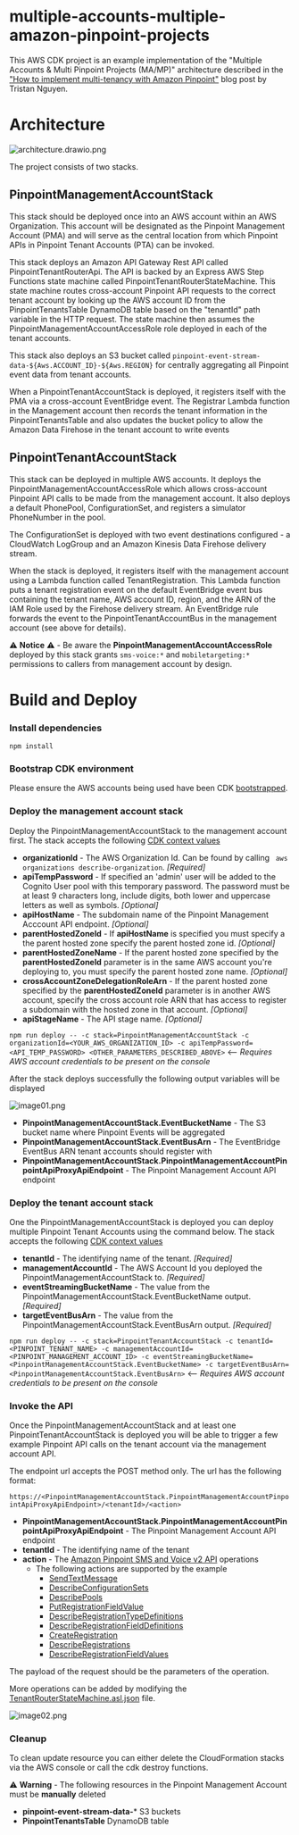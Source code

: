 # multiple-accounts-multiple-amazon-pinpoint-projects

This AWS CDK project is an example implementation of the "Multiple Accounts &
Multi Pinpoint Projects (MA/MP)"
architecture described in
the ["How to implement multi-tenancy with Amazon Pinpoint"](https://aws.amazon.com/blogs/messaging-and-targeting/how-to-implement-multi-tenancy-with-amazon-pinpoint/)
blog post by Tristan Nguyen.

# Architecture

![architecture.drawio.png](./images/architecture.drawio.png)

The project consists of two stacks.

## PinpointManagementAccountStack

This stack should be deployed once into an AWS account within an AWS Organization. This account will be designated as the Pinpoint Management Account (PMA) and will serve as the central location from which Pinpoint APIs in Pinpoint Tenant Accounts (PTA) can be invoked.

This stack deploys an Amazon API Gateway Rest API called PinpointTenantRouterApi. The API is backed by an Express AWS Step Functions state machine called PinpointTenantRouterStateMachine. This state machine routes cross-account Pinpoint API requests to the correct tenant account by looking up the AWS account ID from the PinpointTenantsTable DynamoDB table based on the "tenantId" path variable in the HTTP request. The state machine then assumes the PinpointManagementAccountAccessRole role deployed in each of the tenant accounts.

This stack also deploys an S3 bucket called `pinpoint-event-stream-data-${Aws.ACCOUNT_ID}-${Aws.REGION}` for centrally aggregating all Pinpoint event data from tenant accounts.

When a PinpointTenantAccountStack is deployed, it registers itself with the PMA via a cross-account EventBridge event. The Registrar Lambda function in the Management account then records the tenant information in the PinpointTenantsTable and also updates the bucket policy to allow the Amazon Data Firehose in the tenant account to write events

## PinpointTenantAccountStack

This stack can be deployed in multiple AWS accounts. It deploys the PinpointManagementAccountAccessRole which allows cross-account Pinpoint API calls to be made from the management account. It also deploys a default PhonePool, ConfigurationSet, and registers a simulator PhoneNumber in the pool.

The ConfigurationSet is deployed with two event destinations configured - a CloudWatch LogGroup and an Amazon Kinesis Data Firehose delivery stream.

When the stack is deployed, it registers itself with the management account using a Lambda function called TenantRegistration. This Lambda function puts a tenant registration event on the default EventBridge event bus containing the tenant name, AWS account ID, region, and the ARN of the IAM Role used by the Firehose delivery stream. An EventBridge rule forwards the event to the PinpointTenantAccountBus in the management account (see above for details).

⚠️ **Notice** ⚠️ - Be aware the **PinpointManagementAccountAccessRole** deployed by this stack 
grants  `sms-voice:*` and `mobiletargeting:*`  permissions to callers from  management account by design.


# Build and Deploy



### Install dependencies

`npm install`

### Bootstrap CDK environment

Please ensure the AWS accounts being used have been CDK [bootstrapped](https://docs.aws.amazon.com/cdk/v2/guide/bootstrapping.html).

### Deploy the management account stack

Deploy the PinpointManagementAccountStack to the management account first.
The stack accepts the following [CDK context values](https://docs.aws.amazon.com/cdk/v2/guide/context.html)

* **organizationId** - The AWS Organization Id. Can be found by calling ` aws organizations describe-organization`.  *[Required]*
* **apiTempPassword** - If specified an 'admin' user will be added to the Cognito User pool with this temporary password. The password must be at least 9 characters long, include digits, both lower and  uppercase letters as well as symbols.  *[Optional]*
* **apiHostName** -  The subdomain name of the Pinpoint Management Acccount API endpoint. *[Optional]*
* **parentHostedZoneId** - If **apiHostName** is specified you must specify a the parent hosted zone specify the parent hosted zone id.  *[Optional]*
* **parentHostedZoneName** - If the parent hosted zone specified by the **parentHostedZoneId** parameter is in the same AWS account you're deploying to, you must specify the parent hosted zone name. *[Optional]*
* **crossAccountZoneDelegationRoleArn** - If the parent hosted zone specified by the **parentHostedZoneId** parameter is in another AWS account, specify the cross account role ARN that has access to register a subdomain with the hosted zone in that account.  *[Optional]*
* **apiStageName** - The API stage name.  *[Optional]*

`npm run deploy -- -c stack=PinpointManagementAccountStack -c organizationId=<YOUR_AWS_ORGANIZATION_ID> -c apiTempPassword=<API_TEMP_PASSWORD> <OTHER_PARAMETERS_DESCRIBED_ABOVE>` <-- *Requires AWS account credentials to be present on the console*

After the stack deploys successfully the following output variables will be displayed

![image01.png](images/image01.png)


* **PinpointManagementAccountStack.EventBucketName** - The S3 bucket name where Pinpoint Events will be aggregated
* **PinpointManagementAccountStack.EventBusArn** - The EventBridge EventBus ARN tenant accounts should register with
* **PinpointManagementAccountStack.PinpointManagementAccountPinpointApiProxyApiEndpoint** - The Pinpoint Management Account API endpoint


### Deploy the tenant account stack


One the PinpointManagementAccountStack is deployed you can deploy multiple Pinpoint Tenant Accounts using the command below.
The stack accepts the following [CDK context values](https://docs.aws.amazon.com/cdk/v2/guide/context.html)

*  **tenantId** - The identifying name of the tenant.  *[Required]*
* **managementAccountId** - The AWS Account Id you deployed the PinpointManagementAccountStack to.  *[Required]*
* **eventStreamingBucketName** - The value from the PinpointManagementAccountStack.EventBucketName output.  *[Required]*
* **targetEventBusArn** - The value from the PinpointManagementAccountStack.EventBusArn output.  *[Required]*

`npm run deploy -- -c stack=PinpointTenantAccountStack -c tenantId=<PINPOINT_TENANT_NAME> -c managementAccountId=<PINPOINT_MANAGEMENT_ACCOUNT_ID> -c eventStreamingBucketName=<PinpointManagementAccountStack.EventBucketName> -c targetEventBusArn=<PinpointManagementAccountStack.EventBusArn>` <-- *Requires AWS account credentials to be present on the console*


### Invoke the API
Once the PinpointManagementAccountStack and at least one PinpointTenantAccountStack is deployed you will be able to trigger a few example Pinpoint API calls on the tenant account via the management account API.

The endpoint url accepts the POST method only. The url has the following format:

`https://<PinpointManagementAccountStack.PinpointManagementAccountPinpointApiProxyApiEndpoint>/<tenantId>/<action>`

* **PinpointManagementAccountStack.PinpointManagementAccountPinpointApiProxyApiEndpoint** - The Pinpoint Management Account API endpoint
* **tenantId** - The identifying name of the tenant
* **action** - The [Amazon Pinpoint SMS and Voice v2 API](https://docs.aws.amazon.com/pinpoint/latest/apireference_smsvoicev2/API_Operations.html) operations
  * The following actions are supported by the example
    * [SendTextMessage](https://docs.aws.amazon.com/pinpoint/latest/apireference_smsvoicev2/API_SendTextMessage.html)
    * [DescribeConfigurationSets](https://docs.aws.amazon.com/pinpoint/latest/apireference_smsvoicev2/API_DescribeConfigurationSets.html)
    * [DescribePools](https://docs.aws.amazon.com/pinpoint/latest/apireference_smsvoicev2/API_DescribePools.html)
    * [PutRegistrationFieldValue](https://docs.aws.amazon.com/pinpoint/latest/apireference_smsvoicev2/API_PutRegistrationFieldValue.html)
    * [DescribeRegistrationTypeDefinitions](https://docs.aws.amazon.com/pinpoint/latest/apireference_smsvoicev2/API_DescribeRegistrationTypeDefinitions.html)
    * [DescribeRegistrationFieldDefinitions](https://docs.aws.amazon.com/pinpoint/latest/apireference_smsvoicev2/API_DescribeRegistrationFieldDefinitions.html)
    * [CreateRegistration](https://docs.aws.amazon.com/pinpoint/latest/apireference_smsvoicev2/API_CreateRegistration.html)
    * [DescribeRegistrations](https://docs.aws.amazon.com/pinpoint/latest/apireference_smsvoicev2/API_DescribeRegistrations.html)
    * [DescribeRegistrationFieldValues](https://docs.aws.amazon.com/pinpoint/latest/apireference_smsvoicev2/API_DescribeRegistrationFieldValues.html)

    
The payload of the request should be the parameters of the operation. 

More operations can be added by modifying the [TenantRouterStateMachine.asl.json](src/infrastructure/state-machines/TenantRouterStateMachine.asl.json) file.

![image02.png](images/image02.png)

### Cleanup
To clean update resource you can either delete the CloudFormation stacks via the AWS console or call the cdk destroy functions. 

⚠️ **Warning** - The following resources in the Pinpoint Management Account must be **manually** deleted

* **pinpoint-event-stream-data-*** S3 buckets 
* **PinpointTenantsTable** DynamoDB table
